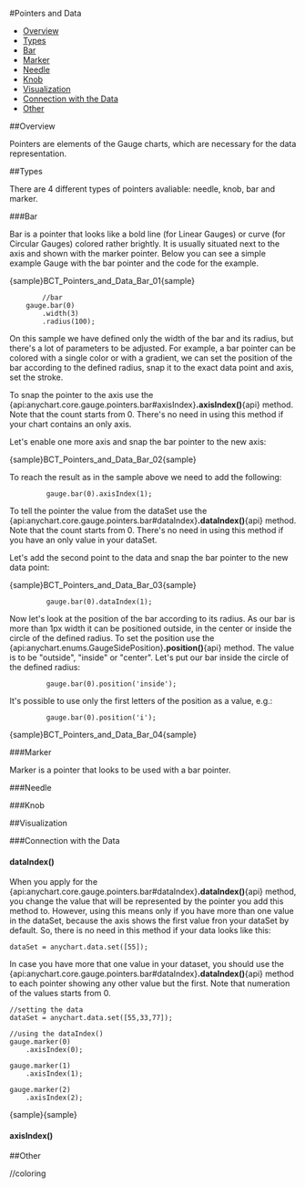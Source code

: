 #Pointers and Data

* [Overview](#overview)
* [Types](#types)
 * [Bar](#bar)
 * [Marker](#marker)
 * [Needle](#needle)
 * [Knob](#knob)
* [Visualization](#visualization)
 * [Connection with the Data](#connection_with_the_data)
* [Other](#other)


##Overview

Pointers are elements of the Gauge charts, which are necessary for the data representation. 


##Types

There are 4 different types of pointers avaliable: needle, knob, bar and marker. 

###Bar

Bar is a pointer that looks like a bold line (for Linear Gauges) or curve (for Circular Gauges) colored rather brightly. It is usually situated next to the axis and shown with the marker pointer.
Below you can see a simple example Gauge with the bar pointer and the code for the example.

{sample}BCT\_Pointers_and_Data\_Bar\_01{sample} 

```
		//bar
    gauge.bar(0)
        .width(3)
        .radius(100);
```

On this sample we have defined only the width of the bar and its radius, but there's a lot of parameters to be adjusted. For example, a bar pointer can be colored with a single color or with a gradient, we can set the position of the bar according to the defined radius, snap it to the exact data point and axis, set the stroke.

To snap the pointer to the axis use the {api:anychart.core.gauge.pointers.bar#axisIndex}**.axisIndex()**{api} method. Note that the count starts from 0. There's no need in using this method if your chart contains an only axis.

Let's enable one more axis and snap the bar pointer to the new axis:

{sample}BCT\_Pointers_and_Data\_Bar\_02{sample} 

To reach the result as in the sample above we need to add the following:

```
         gauge.bar(0).axisIndex(1);
```

To tell the pointer the value from the dataSet use the {api:anychart.core.gauge.pointers.bar#dataIndex}**.dataIndex()**{api} method. Note that the count starts from 0. There's no need in using this method if you have an only value in your dataSet.

Let's add the second point to the data and snap the bar pointer to the new data point:

{sample}BCT\_Pointers_and_Data\_Bar\_03{sample} 

```
         gauge.bar(0).dataIndex(1);
```
Now let's look at the position of the bar according to its radius. As our bar is more than 1px width it can be positioned outside, in the center or inside the circle of the defined radius. To set the position use the {api:anychart.enums.GaugeSidePosition}**.position()**{api} method. The value is to be "outside", "inside" or "center". Let's put our bar inside the circle of the defined radius:

```
         gauge.bar(0).position('inside');
```

It's possible to use only the first letters of the position as a value, e.g.:

```
         gauge.bar(0).position('i');
```

{sample}BCT\_Pointers_and_Data\_Bar\_04{sample} 


###Marker

Marker is a pointer that looks to be used with a bar pointer. 

###Needle

###Knob

##Visualization

###Connection with the Data

#### dataIndex()
When you apply for the {api:anychart.core.gauge.pointers.bar#dataIndex}**.dataIndex()**{api} method, you change the value that will be represented by the pointer you add this method to. However, using this means only if you have more than one value in the dataSet, because the axis shows the first value fron your dataSet by default. So, there is no need in this method if your data looks like this:

```
dataSet = anychart.data.set([55]);
```
In case you have more that one value in your dataset, you should use the {api:anychart.core.gauge.pointers.bar#dataIndex}**.dataIndex()**{api} method to each pointer showing any other value but the first. Note that numeration of the values starts from 0.

```
//setting the data
dataSet = anychart.data.set([55,33,77]);

//using the dataIndex()
gauge.marker(0)
    .axisIndex(0);

gauge.marker(1)
    .axisIndex(1);

gauge.marker(2)
    .axisIndex(2);
```

{sample}{sample}

#### axisIndex()

##Other

//coloring